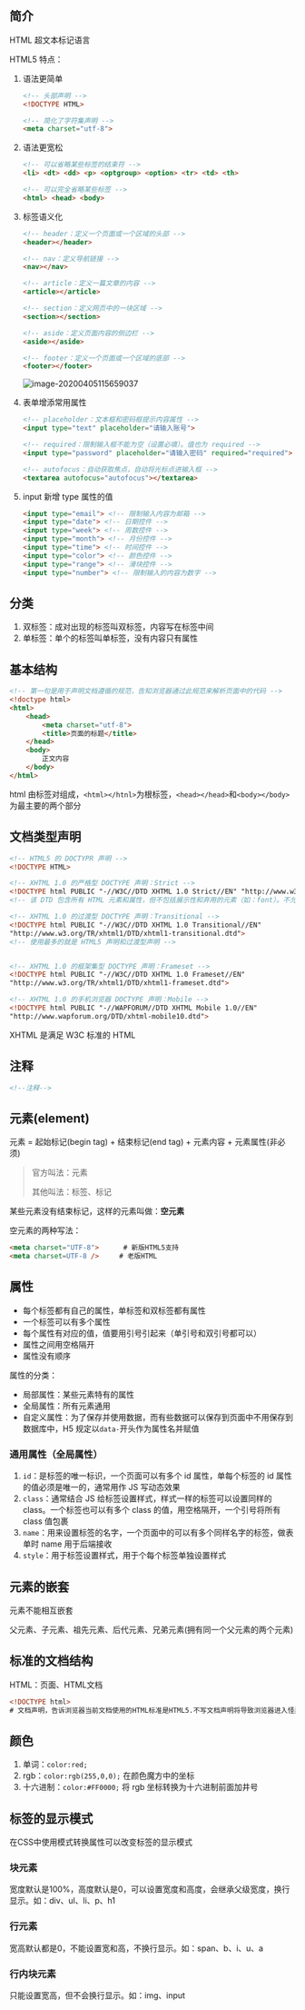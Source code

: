 

## 简介

HTML 超文本标记语言

HTML5 特点：

1. 语法更简单

   ```html
   <!-- 头部声明 -->
   <!DOCTYPE HTML>

   <!-- 简化了字符集声明 -->
   <meta charset="utf-8">
   ```

2. 语法更宽松

   ```html
   <!-- 可以省略某些标签的结束符 -->
   <li> <dt> <dd> <p> <optgroup> <option> <tr> <td> <th>

   <!-- 可以完全省略某些标签 -->
   <html> <head> <body>
   ```

3. 标签语义化

   ```html
   <!-- header：定义一个页面或一个区域的头部 -->
   <header></header>

   <!-- nav：定义导航链接 -->
   <nav></nav>

   <!-- article：定义一篇文章的内容 -->
   <article></article>

   <!-- section：定义网页中的一块区域 -->
   <section></section>

   <!-- aside：定义页面内容的侧边栏 -->
   <aside></aside>

   <!-- footer：定义一个页面或一个区域的底部 -->
   <footer></footer>
   ```

   ![image-20200405115659037](.assets/Basis/image-20200405115659037.png)

4. 表单增添常用属性

   ```html
   <!-- placeholder：文本框和密码框提示内容属性 -->
   <input type="text" placeholder="请输入账号">

   <!-- required：限制输入框不能为空（设置必填）。值也为 required -->
   <input type="password" placeholder="请输入密码" required="required">

   <!-- autofocus：自动获取焦点，自动将光标点进输入框 -->
   <textarea autofocus="autofocus"></textarea>
   ```

5. input 新增 type 属性的值

   ```html
   <input type="email"> <!-- 限制输入内容为邮箱 -->
   <input type="date"> <!-- 日期控件 -->
   <input type="week"> <!-- 周数控件 -->
   <input type="month"> <!-- 月份控件 -->
   <input type="time"> <!-- 时间控件 -->
   <input type="color"> <!-- 颜色控件 -->
   <input type="range"> <!-- 滑块控件 -->
   <input type="number"> <!-- 限制输入的内容为数字 -->
   ```

## 分类

1. 双标签：成对出现的标签叫双标签，内容写在标签中间
2. 单标签：单个的标签叫单标签，没有内容只有属性

## 基本结构

```html
<!-- 第一句是用于声明文档遵循的规范，告知浏览器通过此规范来解析页面中的代码 -->
<!doctype html>
<html>
    <head>
        <meta charset="utf-8">
        <title>页面的标题</title>
    </head>
    <body>
        正文内容
    </body>
</html>
```

html 由标签对组成，`<html></htnl>`为根标签，`<head></head>`和`<body></body>`为最主要的两个部分

## 文档类型声明

```html
<!-- HTML5 的 DOCTYPR 声明 -->
<!DOCTYPE HTML>

<!-- XHTML 1.0 的严格型 DOCTYPE 声明：Strict -->
<!DOCTYPE html PUBLIC "-//W3C//DTD XHTML 1.0 Strict//EN" "http://www.w3.org/TR/xhtml1/DTD/xhtml1-strict.dtd">
<!-- 该 DTD 包含所有 HTML 元素和属性，但不包括展示性和弃用的元素（如：font）。不允许框架集（Frameset） -->

<!-- XHTML 1.0 的过渡型 DOCTYPE 声明：Transitional -->
<!DOCTYPE html PUBLIC "-//W3C//DTD XHTML 1.0 Transitional//EN"
"http://www.w3.org/TR/xhtml1/DTD/xhtml1-transitional.dtd">
<!-- 使用最多的就是 HTML5 声明和过渡型声明 -->


<!-- XHTML 1.0 的框架集型 DOCTYPE 声明：Frameset -->
<!DOCTYPE html PUBLIC "-//W3C//DTD XHTML 1.0 Frameset//EN"
"http://www.w3.org/TR/xhtml1/DTD/xhtml1-frameset.dtd">

<!-- XHTML 1.0 的手机浏览器 DOCTYPE 声明：Mobile -->
<!DOCTYPE html PUBLIC "-//WAPFORUM//DTD XHTML Mobile 1.0//EN"
"http://www.wapforum.org/DTD/xhtml-mobile10.dtd">
```

XHTML 是满足 W3C 标准的 HTML

## 注释

```html
<!--注释-->
```

## 元素(element)

元素 = 起始标记(begin tag) + 结束标记(end tag) + 元素内容 + 元素属性(非必须)

> 官方叫法：元素
>
> 其他叫法：标签、标记

某些元素没有结束标记，这样的元素叫做：**空元素**

空元素的两种写法：

```html
<meta charset="UTF-8">      # 新版HTML5支持
<meta charset=UTF-8 />     # 老版HTML
```

## 属性

* 每个标签都有自己的属性，单标签和双标签都有属性
* 一个标签可以有多个属性
* 每个属性有对应的值，值要用引号引起来（单引号和双引号都可以）
* 属性之间用空格隔开
* 属性没有顺序

属性的分类：

* 局部属性：某些元素特有的属性
* 全局属性：所有元素通用
* 自定义属性：为了保存并使用数据，而有些数据可以保存到页面中不用保存到数据库中，H5 规定以`data-`开头作为属性名并赋值

### 通用属性（全局属性）

1. `id`：是标签的唯一标识，一个页面可以有多个 id 属性，单每个标签的 id 属性的值必须是唯一的，通常用作 JS 写动态效果
2. `class`：通常结合 JS 给标签设置样式，样式一样的标签可以设置同样的 class。一个标签也可以有多个 class 的值，用空格隔开，一个引号将所有 class 值包裹
3. `name`：用来设置标签的名字，一个页面中的可以有多个同样名字的标签，做表单时 name 用于后端接收
4. `style`：用于标签设置样式，用于个每个标签单独设置样式

## 元素的嵌套

元素不能相互嵌套

父元素、子元素、祖先元素、后代元素、兄弟元素(拥有同一个父元素的两个元素)

## 标准的文档结构

HTML：页面、HTML文档

```html
<!DOCTYPE html>
# 文档声明，告诉浏览器当前文档使用的HTML标准是HTML5.不写文档声明将导致浏览器进入怪异渲染模式
```

## 颜色

1. 单词：`color:red;`
2. rgb：`color:rgb(255,0,0);` 在颜色魔方中的坐标
3. 十六进制：`color:#FF0000;` 将 rgb 坐标转换为十六进制前面加井号

## 标签的显示模式

在CSS中使用模式转换属性可以改变标签的显示模式

### 块元素

宽度默认是100%，高度默认是0，可以设置宽度和高度，会继承父级宽度，换行显示。如：div、ul、li、p、h1

### 行元素

宽高默认都是0，不能设置宽和高，不换行显示。如：span、b、i、u、a

### 行内块元素

只能设置宽高，但不会换行显示。如：img、input
